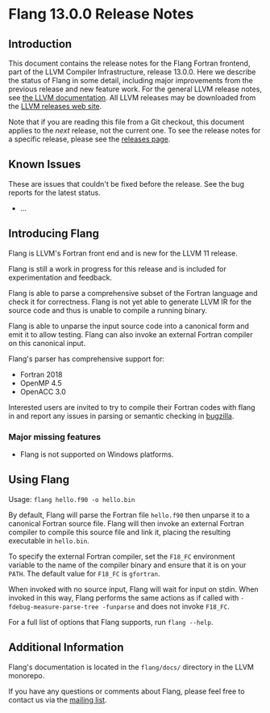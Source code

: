# Flang 13.0.0 Release Notes

## Introduction

This document contains the release notes for the Flang Fortran frontend,
part of the LLVM Compiler Infrastructure, release 13.0.0. Here we
describe the status of Flang in some detail, including major
improvements from the previous release and new feature work. For the
general LLVM release notes, see [the LLVM
documentation](https://llvm.org/docs/ReleaseNotes.html). All LLVM
releases may be downloaded from the [LLVM releases web
site](https://llvm.org/releases/).

Note that if you are reading this file from a Git checkout, this
document applies to the *next* release, not the current one. To see the
release notes for a specific release, please see the [releases
page](https://llvm.org/releases/).

## Known Issues

These are issues that couldn't be fixed before the release. See the bug
reports for the latest status.

 *   ...

## Introducing Flang

Flang is LLVM's Fortran front end and is new for the LLVM 11 release.

Flang is still a work in progress for this release and is included for
experimentation and feedback.

Flang is able to parse a comprehensive subset of the Fortran language
and check it for correctness. Flang is not yet able to generate LLVM IR
for the source code and thus is unable to compile a running binary.

Flang is able to unparse the input source code into a canonical form and
emit it to allow testing. Flang can also invoke an external Fortran
compiler on this canonical input.

Flang's parser has comprehensive support for:
 * Fortran 2018
 * OpenMP 4.5
 * OpenACC 3.0

Interested users are invited to try to compile their Fortran codes with
flang in and report any issues in parsing or semantic checking in
[bugzilla](https://bugs.llvm.org/enter_bug.cgi?product=flang).

### Major missing features

 * Flang is not supported on Windows platforms.

## Using Flang

Usage: `flang hello.f90 -o hello.bin`

By default, Flang will parse the Fortran file `hello.f90` then unparse it to a
canonical Fortran source file. Flang will then invoke an external
Fortran compiler to compile this source file and link it, placing the
resulting executable in `hello.bin`.

To specify the external Fortran compiler, set the `F18_FC` environment
variable to the name of the compiler binary and ensure that it is on your
`PATH`. The default value for `F18_FC` is `gfortran`.

When invoked with no source input, Flang will wait for input on stdin.
When invoked in this way, Flang performs the same actions as if
called with `-fdebug-measure-parse-tree -funparse` and does not invoke
`F18_FC`.

For a full list of options that Flang supports, run `flang --help`.

## Additional Information

Flang's documentation is located in the `flang/docs/` directory in the
LLVM monorepo.

If you have any questions or comments about Flang, please feel free to
contact us via the [mailing
list](https://lists.llvm.org/mailman/listinfo/flang-dev).
